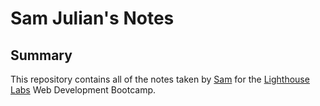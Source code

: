 # Sam Julian's Notes

## Summary 

This repository contains all of the notes taken by [Sam](https://github.com/SamJamZzz) for the [Lighthouse Labs](https://www.lighthouselabs.ca/en) Web Development Bootcamp.